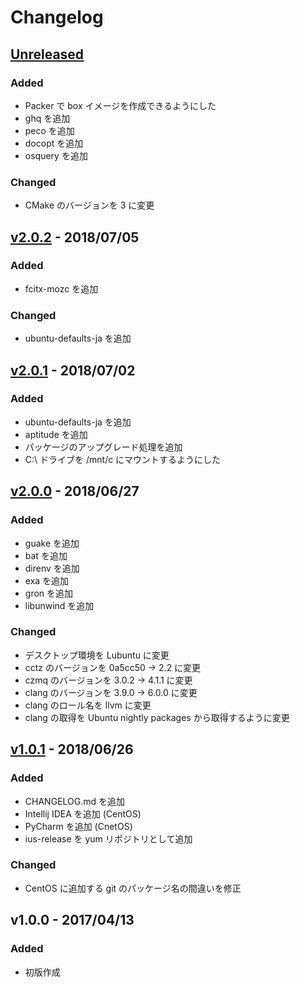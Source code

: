 # Changelog

## [Unreleased]

### Added

- Packer で box イメージを作成できるようにした
- ghq を追加
- peco を追加
- docopt を追加
- osquery を追加

### Changed

- CMake のバージョンを 3 に変更

## [v2.0.2] - 2018/07/05

### Added

- fcitx-mozc を追加

### Changed

- ubuntu-defaults-ja を追加

## [v2.0.1] - 2018/07/02

### Added

- ubuntu-defaults-ja を追加
- aptitude を追加
- パッケージのアップグレード処理を追加
- C:\ ドライブを /mnt/c にマウントするようにした

## [v2.0.0] - 2018/06/27

### Added

- guake を追加
- bat を追加
- direnv を追加
- exa を追加
- gron を追加
- libunwind を追加

### Changed

- デスクトップ環境を Lubuntu に変更
- cctz のバージョンを 0a5cc50 -> 2.2 に変更
- czmq のバージョンを 3.0.2 -> 4.1.1 に変更
- clang のバージョンを 3.9.0 -> 6.0.0 に変更
- clang のロール名を llvm に変更
- clang の取得を Ubuntu nightly packages から取得するように変更

## [v1.0.1] - 2018/06/26

### Added

- CHANGELOG.md を追加
- Intellij IDEA を追加 (CentOS)
- PyCharm を追加 (CnetOS)
- ius-release を yum リポジトリとして追加

### Changed

- CentOS に追加する git のパッケージ名の間違いを修正

## v1.0.0 - 2017/04/13

### Added

- 初版作成

[Unreleased]: https://github.com/rinatz/linux-desktop-ja/compare/v2.0.2...HEAD
[v2.0.2]: https://github.com/rinatz/linux-desktop-ja/compare/v2.0.1...v2.0.2
[v2.0.1]: https://github.com/rinatz/linux-desktop-ja/compare/v2.0.0...v2.0.1
[v2.0.0]: https://github.com/rinatz/linux-desktop-ja/compare/v1.0.1...v2.0.0
[v1.0.1]: https://github.com/rinatz/linux-desktop-ja/compare/v1.0.0...v1.0.1
